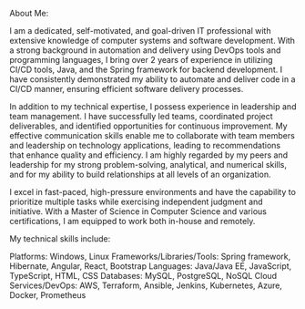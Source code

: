 About Me:

I am a dedicated, self-motivated, and goal-driven IT professional with extensive knowledge of computer systems and software development. With a strong background in automation and delivery using DevOps tools and programming languages, I bring over 2 years of experience in utilizing CI/CD tools, Java, and the Spring framework for backend development. I have consistently demonstrated my ability to automate and deliver code in a CI/CD manner, ensuring efficient software delivery processes.

In addition to my technical expertise, I possess experience in leadership and team management. I have successfully led teams, coordinated project deliverables, and identified opportunities for continuous improvement. My effective communication skills enable me to collaborate with team members and leadership on technology applications, leading to recommendations that enhance quality and efficiency. I am highly regarded by my peers and leadership for my strong problem-solving, analytical, and numerical skills, and for my ability to build relationships at all levels of an organization.

I excel in fast-paced, high-pressure environments and have the capability to prioritize multiple tasks while exercising independent judgment and initiative. With a Master of Science in Computer Science and various certifications, I am equipped to work both in-house and remotely.

My technical skills include:

Platforms: Windows, Linux
Frameworks/Libraries/Tools: Spring framework, Hibernate, Angular, React, Bootstrap
Languages: Java/Java EE, JavaScript, TypeScript, HTML, CSS
Databases: MySQL, PostgreSQL, NoSQL
Cloud Services/DevOps: AWS, Terraform, Ansible, Jenkins, Kubernetes, Azure, Docker, Prometheus
